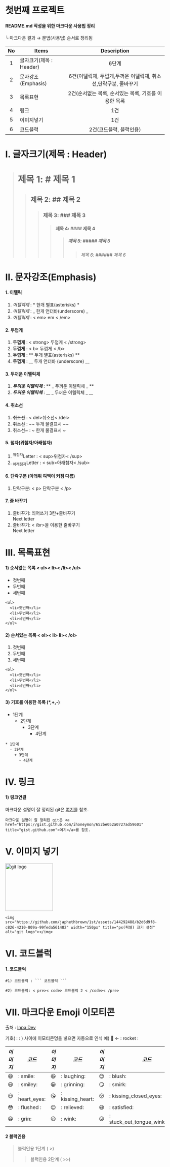 # 첫번째 프로젝트
#### README.md 작성을 위한 마크다운 사용법 정리
└ 마크다운 결과 → 문법(사용법) 순서로 정리됨

|No|Items|Description|
|:--:|--|:--:|
| 1 | 글자크기(제목 : Header) | 6단계 |
| 2 | 문자강조(Emphasis) | 6건(이텔릭체, 두껍게,두꺼운 이텔릭체, 취소선,단락구분, 줄바꾸기 |
| 3 | 목록표현 | 2건(순서없는 목록, 순서있는 목록, 기호를 이용한 목록 |
| 4 | 링크 | 1건 |
| 5 | 이미지넣기 | 1건 |
| 6 | 코드블럭 | 2건(코드블럭, 블럭인용)  |

# Ⅰ. 글자크기(제목 : Header)
> # 제목 1: # 제목 1
>> ## 제목 2:  ## 제목 2
>>> ### 제목 3: ### 제목 3
>>>> #### 제목 4: #### 제목 4
>>>>> ##### 제목 5: ##### 제목 5
>>>>>> ###### 제목 6: ###### 제목 6

# Ⅱ. 문자강조(Emphasis)
#### 1. 이텔릭
  1) *이텔렉체* : * 한개 별표(asterisks) *
  2) _이텔릭체_ : _ 한개 언더바(underscore) _
  3) <em>이텔릭체</em> : < em> em < /em>
#### 2. 두껍게 
  1) <strong>두껍게</strong> : < strong> 두껍게 < /strong>
  2) <b>두껍게</b> : < b> 두껍게 < /b>
  3) **두껍게** : ** 두개 별표(asterisks) **
  4) __두껍게__ :  __ 두개 언더바 (underscore) __
#### 3. 두꺼운 이텔릭체
  1) **_두꺼운 이텔릭체_** :  ** _ 두꺼운 이텔릭체 _ **
  2)  ___두꺼운 이텔릭체___ : __ _ 두꺼운 이텔릭체 _ __
#### 4. 취소선
  1) <del>취소선</del> :  < del>취소선< /del>
  2)  ~~취소선~~ : ~~ 두개 물결표시 ~~
  3)   취소선~ : ~ 한개 물결표시 ~
#### 5. 첨자(위첨자/아래첨자)
  1) <sup>위첨자</sup>Letter : < sup>위첨자< /sup>
  2) <sub>아래첨자</sub>Letter : < sub>아래첨자< /sub>
#### 6. 단락구분 (아래위 여백이 커짐 다름)
  1) <p>단락구분: < p> 단락구분 < /p> </p> 
#### 7. 줄 바꾸기 
  1) 줄바꾸기: 띄어쓰기 3칸+줄바꾸기      
     Next letter
  3) 줄바꾸기: < /br>을 이용한 줄바꾸기</br>Next letter


# Ⅲ. 목록표현
#### 1) 순서없는 목록 < ul>< li>< /li>< /ul>
  <ul>
    <li>첫번째</li>
    <li>두번째</li>
    <li>세번째</li>
  </ul>

```
<ul>
  <li>첫번째</li>
  <li>두번째</li>
  <li>세번째</li>
</ul>
```
  
#### 2) 순서있는 목록 < ol>< li></li> li>< /ol>
  <ol>
    <li>첫번째</li>
    <li>두번째</li>
    <li>세번째</li>
  </ol>
  
```
<ol>
  <li>첫번째</li>
  <li>두번째</li>
  <li>세번째</li>
</ol>
```

#### 3) 기호를 이용한 목록 (*,+,-)
* 1단계
  - 2단계
    + 3단계
      + 4단계
```
* 1단계
  - 2단계
    + 3단계
      + 4단계
```



# Ⅳ. 링크
#### 1) 링크연결
마크다운 설명이 잘 정리된 git은 <a href="https://gist.github.com/ihoneymon/652be052a0727ad59601" title="gist.github.com">여기</a>를 참조.

```
마크다운 설명이 잘 정리된 git은 <a href="https://gist.github.com/ihoneymon/652be052a0727ad59601" title="gist.github.com">여기</a>를 참조.
```
# Ⅴ. 이미지 넣기
<img src="https://github.com/japhethbrown/1st/assets/144292488/b2d6d9f8-c826-4210-809a-99feda561482" width="150px" title="px(픽셀) 크기 설정" alt="git logo"></img>

```
<img src="https://github.com/japhethbrown/1st/assets/144292488/b2d6d9f8-c826-4210-809a-99feda561482" width="150px" title="px(픽셀) 크기 설정" alt="git logo"></img>
```

# Ⅵ. 코드블럭
#### 1. 코드블럭
```
#1) 코드블럭 : ``` 코드블럭 ```
```
<pre><code>#2) 코드블럭: < pre>< code> 코드블럭 2 < /code>< /pre> </code></pre>

# Ⅶ. 마크다운 Emoji 이모티콘
출처 : <a href="https://inpa.tistory.com/entry/MarkDown-%F0%9F%93%9A-Emoji-%EC%9D%B4%EB%AA%A8%ED%8B%B0%EC%BD%98-%EC%82%AC%EC%9A%A9%ED%95%98%EA%B8%B0" title="Inpa Dev"> Inpa Dev </a>

기호( : : ) 사이에 이모티콘명을 넣으면 자동으로 인식
예) :rocket: ← : rocket :

|_**이미지**_|_코드_|_**이미지**_|_코드_|_**이미지**_|_코드_|
|:--:|--|:--:|--|:--:|--|
|😄|: smile:|😆|: laughing:|😊|: blush:|
|😃|: smiley:|😀|: grinning:|😏|: smirk:|
|😍|: heart_eyes:|😘|: kissing_heart:|😚|: kissing_closed_eyes:|
|😳|: flushed :|😌|: relieved:|😆|: satisfied:|
|😁|: grin:|😉|: wink:|😜|: stuck_out_tongue_winking_eye:|
#### 2 블럭인용
> 블럭인용 1단계 ( >)
>> 블럭인용 2단계 ( >>)

